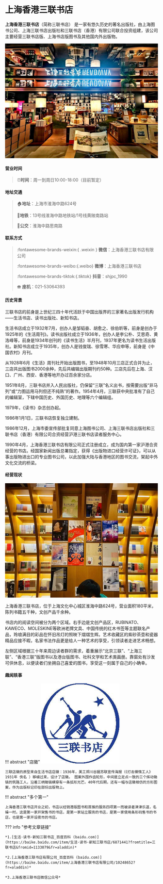 # 上海香港三联书店

**上海香港三联书店**（简称三联书店） 是一家有悠久历史的著名出版社，由上海图书公司、上海三联书店出版社和三联书店（香港）有限公司联合投资组建，该公司主要经营三联书店版、上海书店版图书及其他国内外出版物。

![图1](sanlianshudian/slsd_1.jpeg)

#### 营业时间

>:alarm_clock:**时间**：周一到周日10:00-18:00（目前暂定）

#### 地址交通

>:house:**地址**：上海市淮海中路624号
>
>:tram:**地铁**：13号线淮海中路地铁站/1号线黄陂南路站
>
>:bus:**公交**：淮海中路思南路

#### 联系方式

>:fontawesome-brands-weixin:{ .weixin }  **微信**：上海香港三联书店有限公司
>
>:fontawesome-brands-weibo:{.weibo} **微博**：上海香港三联书店
>
>:fontawesome-brands-tiktok:{.tiktok} **抖音**：shjpc_1990
>
>:telephone: **座机**：021-53064393

#### 历史背景

三联书店的前身是上世纪三四十年代活跃于中国出版界的三家著名出版发行机构——生活书店、读书出版社、新知书店。

生活书店成立于1932年7月，创办人是邹韬奋、胡愈之、徐伯昕等，前身是创办于1925年的《生活周刊》。读书出版社成立于1936年，创办人是李公朴、艾思奇、黄洛峰等，前身是1934年创刊的《读书生活》半月刊，1937年更名为读书生活出版社。新知书店成立于1935年，创办人是钱俊瑞、徐雪寒、华应申等，前身是《中国农村》月刊。

从1928年6月《生活》周刊社开始出版图书，至1948年10月三店正式合并为止，三店共出版图书2000余种，先后共编辑出版期刊约50种。三店先后在上海、汉口、广州、西安、香港等地开办过百余家分店。

1951年8月，三联书店并入人民出版社，仍保留“三联”名义出书，按需要出版“非马列”或“力图运用马列但还不纯熟”的著作。1954年4月，三联获中央批准有了自己的编辑室，下辖中国历史、外国历史、地理等六个编辑组。

1979年，《读书》杂志创办起。

1986年1月1日，三联书店恢复独立建制。

1986年12月，上海市委宣传部批复同意上海图书公司、上海三联书店出版社和三联书店（香港）有限公司合资经营沪港三联书店读者服务中心。

1990年4月，上海香港三联书店有限公司正式注册成立，成为国内第一家沪港合资经营的书店。经国家新闻出版总署指定，获得《出版物进口经营许可证》，可以从事出版物进出口的专业图书公司，以此加强大陆与香港地区的图书交流，架起中外文化交流的桥梁。

#### 经营现状

![图](sanlianshudian/slsd_2.jpeg)

上海香港三联书店，位于上海文化中心城区淮海中路624号，营业面积180平米，陈列书籍五千种，文创产品千余种。

书店内的阅读空间被分为两个区域。右手边是文创产品区，RUBINATO、KAWECO、MOLESKINE等欧洲老牌文具、中国传统的红木书签等主题联名产品，玲琅满目的彩品在怀旧吊灯的照映下熠熠生辉。艺术收藏区的紫砂茶壶和瓷器精品应接不暇，名家书法作品更是给人一种艺术的享受，引领读者走进艺术畅想。

左侧区域根据三十年来周边读者群的需求，着重展示“北京三联”、“上海三联”、“香港三联”版图书以及港台版图书、社科文学和艺术类画册。靠窗处有沙发可供休息，以便读者们坐拥自己喜爱的图书，享受这一刻属于自己的小确幸。

#### 趣闻轶事

!!! abstract "店徽"
    ![图](sanlianshudian/slsd_3.jpeg)

    三联店徽的原型来自生活书店店徽：1936年，美工郑川谷据苏联宣传海报（《打击懒惰工人》1931年 佚名 ）移植过来，设计了店徽。 图案外围作齿轮形，中间是立足点一致的三个挥动锄镐的筑路工人，沿着三柄锄镐横穿有一条弧形光芒。40年代后期，还有一幅与店徽相仿的方形图案，作为出版标记印在部份出版物上。

!!! abstract "多个第一"

    上海香港三联书店开业之初，书店以经销港版图书和首推的服务四项第一而被读者津津乐道，名噪一时。这是第一家开架售书的书店，是第一家站立服务的书店，是第一家使用条形码售书的书店，也是第一家开设夜市的书店。


??? info "参考文章链接"

    *1.[生活·读书·新知三联书店_百度百科 (baidu.com)](https://baike.baidu.com/item/生活·读书·新知三联书店/6871441?fromtitle=三联书店&fromid=1133079&fr=aladdin)*
    
    *2.[上海香港三联书店有限公司_百度百科 (baidu.com)](https://baike.baidu.com/item/上海香港三联书店有限公司/10248652?fr=aladdin)*
    
    *3.上海香港三联书店微信公众号*